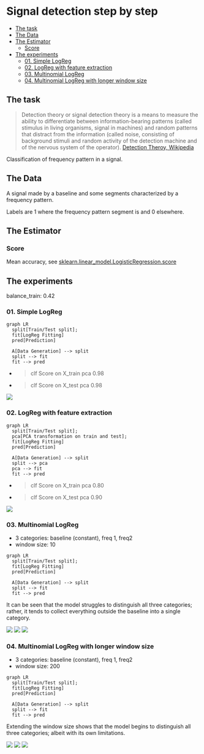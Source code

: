# Signal detection step by step

- [The task](#the-task)
- [The Data](#the-data)
- [The Estimator](#the-estimator)
  - [Score](#score)
- [The experiments](#the-experiments)
  - [01. Simple LogReg](#01-simple-logreg)
  - [02. LogReg with feature extraction](#02-logreg-with-feature-extraction)
  - [03. Multinomial LogReg](#03-multinomial-logreg)
  - [04. Multinomial LogReg with longer window size](#04-multinomial-logreg-with-longer-window-size)

## The task

> Detection theory or signal detection theory is a means to measure the ability to differentiate between information-bearing patterns (called stimulus in living organisms, signal in machines) and random patterns that distract from the information (called noise, consisting of background stimuli and random activity of the detection machine and of the nervous system of the operator). [Detection Theroy, Wikipedia](https://en.wikipedia.org/wiki/Detection_theory)

Classification of frequency pattern in a signal.

## The Data

A signal made by a baseline and some segments characterized by a frequency pattern.

Labels are 1 where the frequency pattern segment is and 0 elsewhere.

## The Estimator

### Score

Mean accuracy, see [sklearn.linear_model.LogisticRegression.score](https://scikit-learn.org/stable/modules/generated/sklearn.linear_model.LogisticRegression.html#sklearn.linear_model.LogisticRegression.score)

## The experiments

balance_train: 0.42

### 01. Simple LogReg

```mermaid
graph LR
  split[Train/Test split];
  fit[LogReg Fitting]
  pred[Prediction]

  A[Data Generation] --> split
  split --> fit
  fit --> pred
```

- > clf Score on X_train pca 0.98
- > clf Score on X_test pca 0.98

<img src='../imgs/01-logreg-scaled.png'>

### 02. LogReg with feature extraction

```mermaid
graph LR
  split[Train/Test split];
  pca[PCA transformation on train and test];
  fit[LogReg Fitting]
  pred[Prediction]

  A[Data Generation] --> split
  split --> pca
  pca --> fit
  fit --> pred
```

- > clf Score on X_train pca 0.80
- > clf Score on X_test pca 0.90

<img src='../imgs/02-logreg-pca.png'>

### 03. Multinomial LogReg

- 3 categories: baseline (constant), freq 1, freq2
- window size: 10

```mermaid
graph LR
  split[Train/Test split];
  fit[LogReg Fitting]
  pred[Prediction]

  A[Data Generation] --> split
  split --> fit
  fit --> pred
```

It can be seen that the model struggles to distinguish all three categories; rather, it tends to collect everything outside the baseline into a single category.

<img src='../imgs/03-multi_logreg-signal.png'>

<img src='../imgs/03-multi_logreg-predictions.png'>

<img src='../imgs/03-multi_logreg-pred_by_cat-comparison.png'>  

### 04. Multinomial LogReg with longer window size

- 3 categories: baseline (constant), freq 1, freq2
- window size: 200

```mermaid
graph LR
  split[Train/Test split];
  fit[LogReg Fitting]
  pred[Prediction]

  A[Data Generation] --> split
  split --> fit
  fit --> pred
```

Extending the window size shows that the model begins to distinguish all three categories; albeit with its own limitations.

<img src='../imgs/04-multi_logreg-feateng_200-signal.png'>

<img src='../imgs/04-multi_logreg-feateng_200-predictions.png'>

<img src='../imgs/04-multi_logreg-feateng_200-pred_by_cat-comparison.png'>